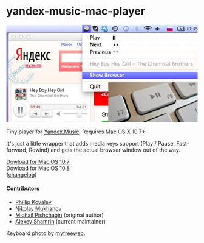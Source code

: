 # yandex-music-mac-player

![yamusicapp3](yamusicapp3.jpg)

Tiny player for [Yandex.Music](http://music.yandex.ru/). Requires Mac OS X 10.7+

It's just a little wrapper that adds media keys support (Play / Pause, Fast-forward, Rewind) and gets the actual browser window out of the way.

[Dowload for Mac OS 10.7](http://s3.amazonaws.com/YandexMusicMacPlayer/YandexMusicMacPlayer-v0.2.0-10.7.dmg)  
[Dowload for Mac OS 10.8](http://s3.amazonaws.com/YandexMusicMacPlayer/YandexMusicMacPlayer-v0.2.0-10.8.dmg)  
([changelog][1])

[1]: https://github.com/mblsha/yandex-music-mac-player/compare/v0.1.0...v0.2.0

#### Contributors

* [Phillip Kovalev](https://github.com/kaero)
* [Nikolay Mukhanov](https://github.com/mukhanov)
* [Michail Pishchagin](https://github.com/mblsha) (original author)
* [Alexey Shamrin](https://github.com/shamrin) (current maintainer)

Keyboard photo by [myfreeweb](http://www.flickr.com/photos/lol2fast4u/5036570278/).
